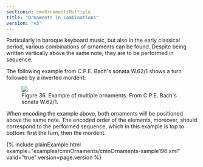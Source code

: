 ```yaml
---
sectionid: cmnOrnamentsMultiple
title: "Ornaments in Combinations"
version: "v3"
---
```




Particularly in baroque keyboard music, but also in the early classical period, various
combinations of ornaments can be found. Despite being written vertically above the
same note,
they are to be performed in sequence.

The following example from C.P.E. Bach's sonata W.62/1 shows a turn followed by a
inverted
mordent:

<figure class="figure">
   <img src="{{ site.baseurl }}/Images/modules/cmnOrnaments/ex_multi_orn.png" class="img-responsive"></img>
   <figcaption class="figure-caption">Figure 36. Example of multiple ornaments. From C.P.E. Bach's sonata W.62/1.</figcaption>
</figure>
When encoding the example above, both ornaments will be positioned above the same
note. The
encoded order of the elements, moreover, should correspond to the performed sequence,
which in
this example is top to bottom: first the turn, then the mordent.


{% include plainExample.html example="examples/cmnOrnaments/cmnOrnaments-sample196.xml" valid="true" version=page.version %}




